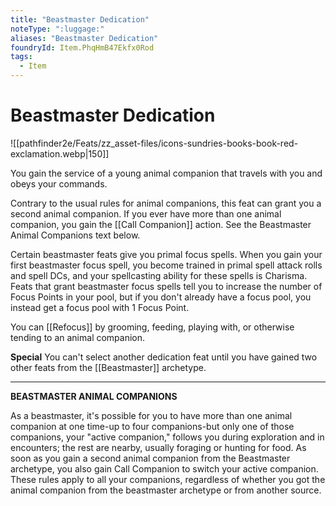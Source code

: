 ```yaml
---
title: "Beastmaster Dedication"
noteType: ":luggage:"
aliases: "Beastmaster Dedication"
foundryId: Item.PhqHmB47Ekfx0Rod
tags:
  - Item
---
```


# Beastmaster Dedication
![[pathfinder2e/Feats/zz_asset-files/icons-sundries-books-book-red-exclamation.webp|150]]

You gain the service of a young animal companion that travels with you and obeys your commands.

Contrary to the usual rules for animal companions, this feat can grant you a second animal companion. If you ever have more than one animal companion, you gain the [[Call Companion]] action. See the Beastmaster Animal Companions text below.

Certain beastmaster feats give you primal focus spells. When you gain your first beastmaster focus spell, you become trained in primal spell attack rolls and spell DCs, and your spellcasting ability for these spells is Charisma. Feats that grant beastmaster focus spells tell you to increase the number of Focus Points in your pool, but if you don't already have a focus pool, you instead get a focus pool with 1 Focus Point.

You can [[Refocus]] by grooming, feeding, playing with, or otherwise tending to an animal companion.

**Special** You can't select another dedication feat until you have gained two other feats from the [[Beastmaster]] archetype.

* * *

**BEASTMASTER ANIMAL COMPANIONS**

As a beastmaster, it's possible for you to have more than one animal companion at one time-up to four companions-but only one of those companions, your "active companion," follows you during exploration and in encounters; the rest are nearby, usually foraging or hunting for food. As soon as you gain a second animal companion from the Beastmaster archetype, you also gain Call Companion to switch your active companion. These rules apply to all your companions, regardless of whether you got the animal companion from the beastmaster archetype or from another source.
